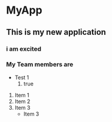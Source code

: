 # MyApp
## This is my new application
### i am excited 
### My Team members are
  * Test 1
    1. true
    
1. Item 1
2. Item 2
3. Item 3
    * Item 3
